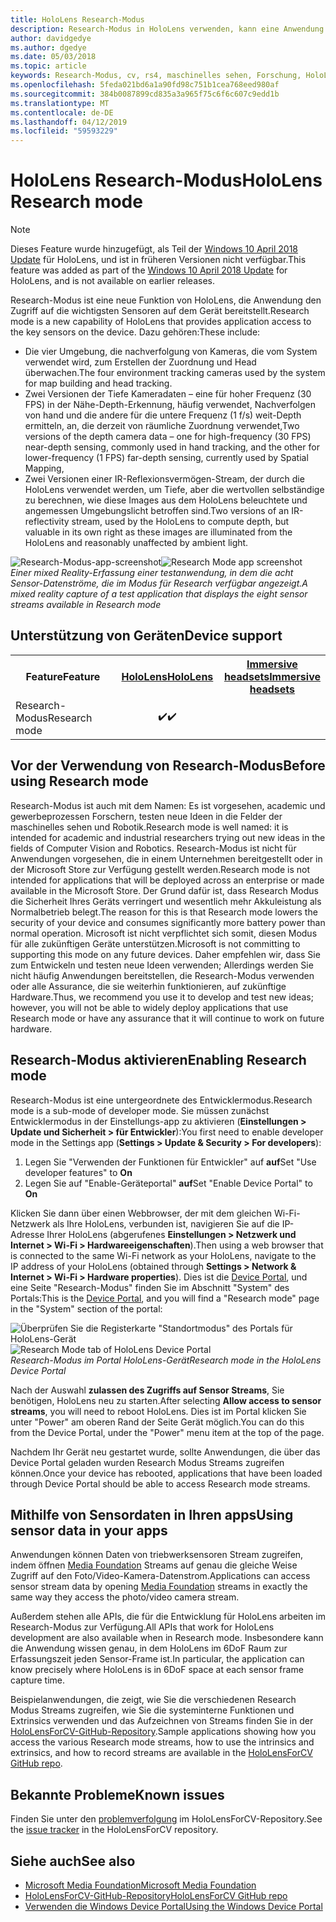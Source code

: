 ```yaml
---
title: HoloLens Research-Modus
description: Research-Modus in HoloLens verwenden, kann eine Anwendung Key Gerät Sensor Streams (Tiefe, Umgebung, die nachverfolgung und IR-Reflexionsvermögen) zugreifen.
author: davidgedye
ms.author: dgedye
ms.date: 05/03/2018
ms.topic: article
keywords: Research-Modus, cv, rs4, maschinelles sehen, Forschung, HoloLens
ms.openlocfilehash: 5feda021bd6a1a90fd98c751b1cea768eed980af
ms.sourcegitcommit: 384b0087899cd835a3a965f75c6f6c607c9edd1b
ms.translationtype: MT
ms.contentlocale: de-DE
ms.lasthandoff: 04/12/2019
ms.locfileid: "59593229"
---
```

# <a name="hololens-research-mode"></a><span data-ttu-id="c4ef2-104">HoloLens Research-Modus</span><span class="sxs-lookup"><span data-stu-id="c4ef2-104">HoloLens Research mode</span></span>

> [!NOTE]
> <span data-ttu-id="c4ef2-105">Dieses Feature wurde hinzugefügt, als Teil der [Windows 10 April 2018 Update](release-notes-april-2018.md) für HoloLens, und ist in früheren Versionen nicht verfügbar.</span><span class="sxs-lookup"><span data-stu-id="c4ef2-105">This feature was added as part of the [Windows 10 April 2018 Update](release-notes-april-2018.md) for HoloLens, and is not available on earlier releases.</span></span>

<span data-ttu-id="c4ef2-106">Research-Modus ist eine neue Funktion von HoloLens, die Anwendung den Zugriff auf die wichtigsten Sensoren auf dem Gerät bereitstellt.</span><span class="sxs-lookup"><span data-stu-id="c4ef2-106">Research mode is a new capability of HoloLens that provides application access to the key sensors on the device.</span></span> <span data-ttu-id="c4ef2-107">Dazu gehören:</span><span class="sxs-lookup"><span data-stu-id="c4ef2-107">These include:</span></span>
- <span data-ttu-id="c4ef2-108">Die vier Umgebung, die nachverfolgung von Kameras, die vom System verwendet wird, zum Erstellen der Zuordnung und Head überwachen.</span><span class="sxs-lookup"><span data-stu-id="c4ef2-108">The four environment tracking cameras used by the system for map building and head tracking.</span></span>
- <span data-ttu-id="c4ef2-109">Zwei Versionen der Tiefe Kameradaten – eine für hoher Frequenz (30 FPS) in der Nähe-Depth-Erkennung, häufig verwendet, Nachverfolgen von hand und die andere für die untere Frequenz (1 f/s) weit-Depth ermitteln, an, die derzeit von räumliche Zuordnung verwendet,</span><span class="sxs-lookup"><span data-stu-id="c4ef2-109">Two versions of the depth camera data – one for high-frequency (30 FPS) near-depth sensing, commonly used in hand tracking, and the other for lower-frequency (1 FPS) far-depth sensing, currently used by Spatial Mapping,</span></span>
- <span data-ttu-id="c4ef2-110">Zwei Versionen einer IR-Reflexionsvermögen-Stream, der durch die HoloLens verwendet werden, um Tiefe, aber die wertvollen selbständige zu berechnen, wie diese Images aus dem HoloLens beleuchtete und angemessen Umgebungslicht betroffen sind.</span><span class="sxs-lookup"><span data-stu-id="c4ef2-110">Two versions of an IR-reflectivity stream, used by the HoloLens to compute depth, but valuable in its own right as these images are illuminated from the HoloLens and reasonably unaffected by ambient light.</span></span>

<span data-ttu-id="c4ef2-111">![Research-Modus-app-screenshot](images/sensor-stream-viewer.jpg)</span><span class="sxs-lookup"><span data-stu-id="c4ef2-111">![Research Mode app screenshot](images/sensor-stream-viewer.jpg)</span></span><br>
<span data-ttu-id="c4ef2-112">*Einer mixed Reality-Erfassung einer testanwendung, in dem die acht Sensor-Datenströme, die im Modus für Research verfügbar angezeigt.*</span><span class="sxs-lookup"><span data-stu-id="c4ef2-112">*A mixed reality capture of a test application that displays the eight sensor streams available in Research mode*</span></span>

## <a name="device-support"></a><span data-ttu-id="c4ef2-113">Unterstützung von Geräten</span><span class="sxs-lookup"><span data-stu-id="c4ef2-113">Device support</span></span>

<table>
<tr>
<th><span data-ttu-id="c4ef2-114">Feature</span><span class="sxs-lookup"><span data-stu-id="c4ef2-114">Feature</span></span></th><th style="width:150px"> <span data-ttu-id="c4ef2-115"><a href="hololens-hardware-details.md">HoloLens</a></span><span class="sxs-lookup"><span data-stu-id="c4ef2-115"><a href="hololens-hardware-details.md">HoloLens</a></span></span></th><th style="width:150px"> <span data-ttu-id="c4ef2-116"><a href="immersive-headset-hardware-details.md">Immersive headsets</a></span><span class="sxs-lookup"><span data-stu-id="c4ef2-116"><a href="immersive-headset-hardware-details.md">Immersive headsets</a></span></span></th>
</tr><tr>
<td> <span data-ttu-id="c4ef2-117">Research-Modus</span><span class="sxs-lookup"><span data-stu-id="c4ef2-117">Research mode</span></span></td><td style="text-align: center;"> <span data-ttu-id="c4ef2-118">✔️</span><span class="sxs-lookup"><span data-stu-id="c4ef2-118">✔️</span></span></td><td style="text-align: center;"></td>
</tr>
</table>

## <a name="before-using-research-mode"></a><span data-ttu-id="c4ef2-119">Vor der Verwendung von Research-Modus</span><span class="sxs-lookup"><span data-stu-id="c4ef2-119">Before using Research mode</span></span>

<span data-ttu-id="c4ef2-120">Research-Modus ist auch mit dem Namen: Es ist vorgesehen, academic und gewerbeprozessen Forschern, testen neue Ideen in die Felder der maschinelles sehen und Robotik.</span><span class="sxs-lookup"><span data-stu-id="c4ef2-120">Research mode is well named: it is intended for academic and industrial researchers trying out new ideas in the fields of Computer Vision and Robotics.</span></span>  <span data-ttu-id="c4ef2-121">Research-Modus ist nicht für Anwendungen vorgesehen, die in einem Unternehmen bereitgestellt oder in der Microsoft Store zur Verfügung gestellt werden.</span><span class="sxs-lookup"><span data-stu-id="c4ef2-121">Research mode is not intended for applications that will be deployed across an enterprise or made available in the Microsoft Store.</span></span> <span data-ttu-id="c4ef2-122">Der Grund dafür ist, dass Research Modus die Sicherheit Ihres Geräts verringert und wesentlich mehr Akkuleistung als Normalbetrieb belegt.</span><span class="sxs-lookup"><span data-stu-id="c4ef2-122">The reason for this is that Research mode lowers the security of your device and consumes significantly more battery power than normal operation.</span></span> <span data-ttu-id="c4ef2-123">Microsoft ist nicht verpflichtet sich somit, diesen Modus für alle zukünftigen Geräte unterstützen.</span><span class="sxs-lookup"><span data-stu-id="c4ef2-123">Microsoft is not committing to supporting this mode on any future devices.</span></span> <span data-ttu-id="c4ef2-124">Daher empfehlen wir, dass Sie zum Entwickeln und testen neue Ideen verwenden; Allerdings werden Sie nicht häufig Anwendungen bereitstellen, die Research-Modus verwenden oder alle Assurance, die sie weiterhin funktionieren, auf zukünftige Hardware.</span><span class="sxs-lookup"><span data-stu-id="c4ef2-124">Thus, we recommend you use it to develop and test new ideas; however, you will not be able to widely deploy applications that use Research mode or have any assurance that it will continue to work on future hardware.</span></span>

## <a name="enabling-research-mode"></a><span data-ttu-id="c4ef2-125">Research-Modus aktivieren</span><span class="sxs-lookup"><span data-stu-id="c4ef2-125">Enabling Research mode</span></span>

<span data-ttu-id="c4ef2-126">Research-Modus ist eine untergeordnete des Entwicklermodus.</span><span class="sxs-lookup"><span data-stu-id="c4ef2-126">Research mode is a sub-mode of developer mode.</span></span> <span data-ttu-id="c4ef2-127">Sie müssen zunächst Entwicklermodus in der Einstellungs-app zu aktivieren (**Einstellungen > Update und Sicherheit > für Entwickler**):</span><span class="sxs-lookup"><span data-stu-id="c4ef2-127">You first need to enable developer mode in the Settings app (**Settings > Update & Security > For developers**):</span></span>

1. <span data-ttu-id="c4ef2-128">Legen Sie "Verwenden der Funktionen für Entwickler" auf **auf**</span><span class="sxs-lookup"><span data-stu-id="c4ef2-128">Set "Use developer features" to **On**</span></span>
2. <span data-ttu-id="c4ef2-129">Legen Sie auf "Enable-Geräteportal" **auf**</span><span class="sxs-lookup"><span data-stu-id="c4ef2-129">Set "Enable Device Portal" to **On**</span></span>

<span data-ttu-id="c4ef2-130">Klicken Sie dann über einen Webbrowser, der mit dem gleichen Wi-Fi-Netzwerk als Ihre HoloLens, verbunden ist, navigieren Sie auf die IP-Adresse Ihrer HoloLens (abgerufenes **Einstellungen > Netzwerk und Internet > Wi-Fi > Hardwareeigenschaften**).</span><span class="sxs-lookup"><span data-stu-id="c4ef2-130">Then using a web browser that is connected to the same Wi-Fi network as your HoloLens, navigate to the IP address of your HoloLens (obtained through **Settings > Network & Internet > Wi-Fi > Hardware properties**).</span></span> <span data-ttu-id="c4ef2-131">Dies ist die [Device Portal](using-the-windows-device-portal.md), und eine Seite "Research-Modus" finden Sie im Abschnitt "System" des Portals:</span><span class="sxs-lookup"><span data-stu-id="c4ef2-131">This is the [Device Portal](using-the-windows-device-portal.md), and you will find a "Research mode" page in the "System" section of the portal:</span></span>

<span data-ttu-id="c4ef2-132">![Überprüfen Sie die Registerkarte "Standortmodus" des Portals für HoloLens-Gerät](images/ResearchModeDevPortal.png)</span><span class="sxs-lookup"><span data-stu-id="c4ef2-132">![Research Mode tab of HoloLens Device Portal](images/ResearchModeDevPortal.png)</span></span><br>
<span data-ttu-id="c4ef2-133">*Research-Modus im Portal HoloLens-Gerät*</span><span class="sxs-lookup"><span data-stu-id="c4ef2-133">*Research mode in the HoloLens Device Portal*</span></span>

<span data-ttu-id="c4ef2-134">Nach der Auswahl **zulassen des Zugriffs auf Sensor Streams**, Sie benötigen, HoloLens neu zu starten.</span><span class="sxs-lookup"><span data-stu-id="c4ef2-134">After selecting **Allow access to sensor streams**, you will need to reboot HoloLens.</span></span> <span data-ttu-id="c4ef2-135">Dies ist im Portal klicken Sie unter "Power" am oberen Rand der Seite Gerät möglich.</span><span class="sxs-lookup"><span data-stu-id="c4ef2-135">You can do this from the Device Portal, under the "Power" menu item at the top of the page.</span></span>

<span data-ttu-id="c4ef2-136">Nachdem Ihr Gerät neu gestartet wurde, sollte Anwendungen, die über das Device Portal geladen wurden Research Modus Streams zugreifen können.</span><span class="sxs-lookup"><span data-stu-id="c4ef2-136">Once your device has rebooted, applications that have been loaded through Device Portal should be able to access Research mode streams.</span></span>

## <a name="using-sensor-data-in-your-apps"></a><span data-ttu-id="c4ef2-137">Mithilfe von Sensordaten in Ihren apps</span><span class="sxs-lookup"><span data-stu-id="c4ef2-137">Using sensor data in your apps</span></span>

<span data-ttu-id="c4ef2-138">Anwendungen können Daten von triebwerksensoren Stream zugreifen, indem öffnen [Media Foundation](https://msdn.microsoft.com/library/windows/desktop/ms694197) Streams auf genau die gleiche Weise Zugriff auf den Foto/Video-Kamera-Datenstrom.</span><span class="sxs-lookup"><span data-stu-id="c4ef2-138">Applications can access sensor stream data by opening [Media Foundation](https://msdn.microsoft.com/library/windows/desktop/ms694197) streams in exactly the same way they access the photo/video camera stream.</span></span> 

<span data-ttu-id="c4ef2-139">Außerdem stehen alle APIs, die für die Entwicklung für HoloLens arbeiten im Research-Modus zur Verfügung.</span><span class="sxs-lookup"><span data-stu-id="c4ef2-139">All APIs that work for HoloLens development are also available when in Research mode.</span></span> <span data-ttu-id="c4ef2-140">Insbesondere kann die Anwendung wissen genau, in dem HoloLens im 6DoF Raum zur Erfassungszeit jeden Sensor-Frame ist.</span><span class="sxs-lookup"><span data-stu-id="c4ef2-140">In particular, the application can know precisely where HoloLens is in 6DoF space at each sensor frame capture time.</span></span>

<span data-ttu-id="c4ef2-141">Beispielanwendungen, die zeigt, wie Sie die verschiedenen Research Modus Streams zugreifen, wie Sie die systeminterne Funktionen und Extrinsics verwenden und das Aufzeichnen von Streams finden Sie in der [HoloLensForCV-GitHub-Repository](https://github.com/Microsoft/HoloLensForCV).</span><span class="sxs-lookup"><span data-stu-id="c4ef2-141">Sample applications showing how you access the various Research mode streams, how to use the intrinsics and extrinsics, and how to record streams are available in the [HoloLensForCV GitHub repo](https://github.com/Microsoft/HoloLensForCV).</span></span>

## <a name="known-issues"></a><span data-ttu-id="c4ef2-142">Bekannte Probleme</span><span class="sxs-lookup"><span data-stu-id="c4ef2-142">Known issues</span></span>

<span data-ttu-id="c4ef2-143">Finden Sie unter den [problemverfolgung](https://github.com/Microsoft/HololensForCV/issues) im HoloLensForCV-Repository.</span><span class="sxs-lookup"><span data-stu-id="c4ef2-143">See the [issue tracker](https://github.com/Microsoft/HololensForCV/issues) in the HoloLensForCV repository.</span></span>

## <a name="see-also"></a><span data-ttu-id="c4ef2-144">Siehe auch</span><span class="sxs-lookup"><span data-stu-id="c4ef2-144">See also</span></span>

* [<span data-ttu-id="c4ef2-145">Microsoft Media Foundation</span><span class="sxs-lookup"><span data-stu-id="c4ef2-145">Microsoft Media Foundation</span></span>](https://msdn.microsoft.com/library/windows/desktop/ms694197)
* [<span data-ttu-id="c4ef2-146">HoloLensForCV-GitHub-Repository</span><span class="sxs-lookup"><span data-stu-id="c4ef2-146">HoloLensForCV GitHub repo</span></span>](https://github.com/Microsoft/HoloLensForCV)
* [<span data-ttu-id="c4ef2-147">Verwenden die Windows Device Portal</span><span class="sxs-lookup"><span data-stu-id="c4ef2-147">Using the Windows Device Portal</span></span>](using-the-windows-device-portal.md)

